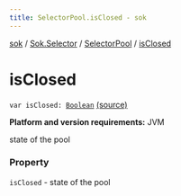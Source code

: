 ```yaml
---
title: SelectorPool.isClosed - sok
---
```


[sok](../../index.html) / [Sok.Selector](../index.html) / [SelectorPool](index.html) / [isClosed](./is-closed.html)

# isClosed

`var isClosed: `[`Boolean`](https://kotlinlang.org/api/latest/jvm/stdlib/kotlin/-boolean/index.html) [(source)](https://github.com/SeekDaSky/Sok/tree/master/jvm/sok-jvm/src/Sok/Selector/SelectorPool.kt#L17)

**Platform and version requirements:** JVM

state of the pool

### Property

`isClosed` - state of the pool